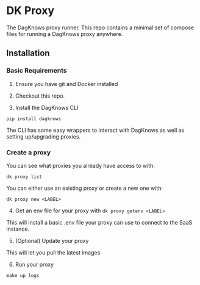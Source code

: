 # DK Proxy

The DagKnows proxy runner.   This repo contains a minimal set of compose files for running a DagKnows proxy anywhere.

## Installation

### Basic Requirements

1. Ensure you have git and Docker installed

2. Checkout this repo.

3. Install the DagKnows CLI

```
pip install dagknows
```

The CLI has some easy wrappers to interact with DagKnows as well as setting up/upgrading proxies.

### Create a proxy

You can see what proxies you already have access to with:

```
dk proxy list
```

You can either use an existing proxy or create a new one with:

```
dk proxy new <LABEL>
```

4. Get an env file for your proxy with `dk proxy getenv <LABEL>`

This will install a basic .env file your proxy can use to connect to the SaaS instance.

5. (Optional) Update your proxy

This will let you pull the latest images

6. Run your proxy

```
make up logs
```

